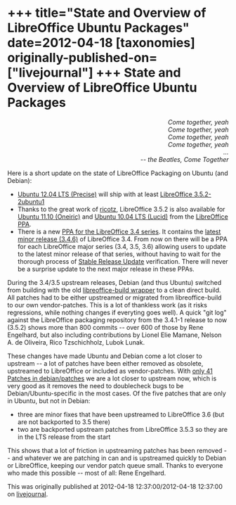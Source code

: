 +++
title="State and Overview of LibreOffice Ubuntu Packages"
date=2012-04-18
[taxonomies]
originally-published-on=["livejournal"]
+++
State and Overview of LibreOffice Ubuntu Packages
=================================================

<div style="text-align: right;"><em>
Come together, yeah</br>
Come together, yeah</br>
Come together, yeah</br>
Come together, yeah</br>
...</br>
-- the Beatles, Come Together</br>
</em></div>

Here is a short update on the state of LibreOffice Packaging on Ubuntu (and Debian):

* [Ubuntu 12.04 LTS (Precise)](https://launchpad.net/ubuntu/precise) will ship with at least [LibreOffice 3.5.2-2ubuntu1](https://launchpad.net/ubuntu/precise/+source/libreoffice)
* Thanks to the great work of [ricotz](https://launchpad.net/~ricotz), LibreOffice 3.5.2 is also available for [Ubuntu 11.10 (Oneiric)](https://launchpad.net/~libreoffice/+archive/ppa/+sourcepub/2375289/+listing-archive-extra) and [Ubuntu 10.04 LTS (Lucid)](https://launchpad.net/~libreoffice/+archive/ppa/+sourcepub/2375288/+listing-archive-extra) from the [LibreOffice PPA](https://launchpad.net/~libreoffice/+archive/ppa).
* There is a new [PPA for the LibreOffice 3.4 series](https://launchpad.net/~libreoffice/+archive/libreoffice-3-4). It contains the [latest minor release (3.4.6)](https://launchpad.net/~libreoffice/+archive/libreoffice-3-4/+sourcepub/2378562/+listing-archive-extra) of LibreOffice 3.4. From now on there will be a PPA for each LibreOffice major series (3.4, 3.5, 3.6) allowing users to update to the latest minor release of that series, without having to wait for the thorough process of [Stable Release Update](https://wiki.ubuntu.com/StableReleaseUpdates) verification. There will never be a surprise update to the next major release in these PPAs.

During the 3.4/3.5 upstream releases, Debian (and thus Ubuntu) switched from
building with the old [libreoffice-build wrapper](http://cgit.freedesktop.org/libreoffice/build) to a clean direct build. All
patches had to be either upstreamed or migrated from libreoffice-build to our
own vendor-patches. This is a lot of thankless work (as it risks regressions,
while nothing changes if everyting goes well). A quick "git log" against the
LibreOffice packaging repository from the 3.4.1-1 release to now (3.5.2) shows
more than 800 commits -- over 600 of those by Rene Engelhard, but also
including contributions by Lionel Elie Mamane, Nelson A. de Oliveira, Rico
Tzschichholz, Lubok Lunak.

These changes have made Ubuntu and Debian come a lot closer to upstream -- a
lot of patches have been either removed as obsolete, upstreamed to LibreOffice
or included as vendor-patches. With [only 41 Patches in debian/patches](http://anonscm.debian.org/gitweb/?p=pkg-openoffice/libreoffice.git;a=tree;f=patches;h=549a0141f723ef3c3b285ab97561b3e3e7961e64;hb=83cdc913d0d3c5d93ede9b0b41995afc908d729c) we are a
lot closer to upstream now, which is very good as it removes the need to
doublecheck bugs to be Debian/Ubuntu-specific in the most cases. Of the five
patches that are only in Ubuntu, but not in Debian:

* three are minor fixes that have been upstreamed to LibreOffice 3.6 (but are not backported to 3.5 there)
* two are backported upstream patches from LibreOffice 3.5.3 so they are in the LTS release from the start

This shows that a lot of friction in upstreaming patches has been removed --
and whatever we are patching in can and is upstreamed quickly to Debian or
LibreOffice, keeping our vendor patch queue small. Thanks to everyone who made
this possible -- most of all: Rene Engelhard.

This was originally published at 2012-04-18 12:37:00/2012-04-18 12:37:00 on [livejournal](https://sweetshark.livejournal.com/10977.html).
